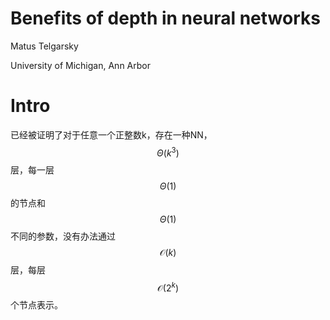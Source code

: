 # Benefits of depth in neural networks

Matus Telgarsky

University of Michigan, Ann Arbor

# Intro

已经被证明了对于任意一个正整数k，存在一种NN，$$\Theta(k^3)$$层，每一层$$\Theta(1)$$的节点和$$\Theta(1)$$不同的参数，没有办法通过$$\mathcal{O}(k)$$层，每层$$\mathcal{O}(2^k)$$个节点表示。

